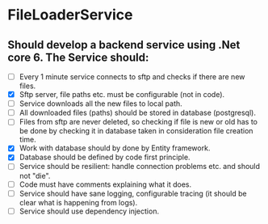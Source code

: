 # FileLoaderService

## Should develop a backend service using .Net core 6. The Service should:

- [ ] Every 1 minute service connects to sftp and checks if there are new files.
- [x] Sftp server, file paths etc. must be configurable (not in code).
- [ ] Service downloads all the new files to local path.
- [ ] All downloaded files (paths) should be stored in database (postgresql).
- [ ] Files from sftp are never deleted, so checking if file is new or old has to be done by checking it in database taken in consideration file creation time.
- [x] Work with database should by done by Entity framework.
- [x] Database should be defined by code first principle.
- [ ] Service should be resilient: handle connection problems etc. and should not "die".
- [ ] Code must have comments explaining what it does.
- [ ] Service should have sane logging, configurable tracing (it should be clear what is happening from logs).
- [ ] Service should use dependency injection.
